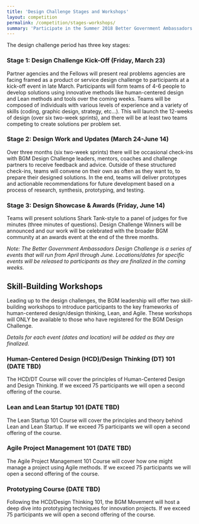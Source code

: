```yaml
---
title: 'Design Challenge Stages and Workshops'
layout: competition
permalink: /competition/stages-workshops/
summary: 'Participate in the Summer 2018 Better Government Ambassadors Competition.'
---
```


The design challenge period has three key stages:

### Stage 1: Design Challenge Kick-Off (Friday, March 23)
Partner agencies and the Fellows will present real problems agencies are facing framed as a product or service design challenge to participants at a kick-off event in late March. Participants will form teams of 4-6 people to develop solutions using innovative methods like human-centered design and Lean methods and tools over the coming weeks. Teams will be composed of individuals with various levels of experience and a variety of skills (coding, graphic design, strategy, etc...). This will launch the 12-weeks of design (over six two-week sprints), and there will be at least two teams competing to create solutions per problem set.

### Stage 2: Design Work and Updates (March 24-June 14)
Over three months (six two-week sprints) there will be occasional check-ins with BGM Design Challenge leaders, mentors, coaches and challenge partners to receive feedback and advice. Outside of these structured check-ins, teams will convene on their own as often as they want to, to prepare their designed solutions. In the end, teams will deliver prototypes and actionable recommendations for future development based on a process of research, synthesis, prototyping, and testing.

### Stage 3: Design Showcase & Awards (Friday, June 14)
Teams will present solutions Shark Tank-style to a panel of judges for five minutes (three minutes of questions). Design Challenge Winners will be announced and our work will be celebrated with the broader BGM community at an awards event at the end of the three months.

*Note: The Better Government Ambassadors Design Challenge is a series of events that will run from April through June. Locations/dates for specific events will be released to participants as they are finalized in the coming weeks.*

## Skill-Building Workshops
Leading up to the design challenges, the BGM leadership will offer two skill-building workshops to introduce participants to the key frameworks of human-centered design/design thinking, Lean, and Agile. These workshops will ONLY be available to those who have registered for the BGM Design Challenge.

*Details for each event (dates and location) will be added as they are finalized.*

### Human-Centered Design (HCD)/Design Thinking (DT) 101 (DATE TBD)
The HCD/DT Course will cover the principles of Human-Centered Design and Design Thinking. If we exceed 75 participants we will open a second offering of the course.

### Lean and Lean Startup 101 (DATE TBD)
The Lean Startup 101 Course will cover the principles and theory behind Lean and Lean Startup. If we exceed 75 participants we will open a second offering of the course.

### Agile Project Management 101 (DATE TBD)
The Agile Project Management 101 Course will cover how one might manage a project using Agile methods. If we exceed 75 participants we will open a second offering of the course.

### Prototyping Course (DATE TBD)
Following the HCD/Design Thinking 101, the BGM Movement will host a deep dive into prototyping techniques for innovation projects. If we exceed 75 participants we will open a second offering of the course.
